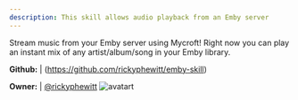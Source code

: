 ```yaml
---
description: This skill allows audio playback from an Emby server
---
```

Stream music from your Emby server using Mycroft! Right now you can play an instant mix of any artist/album/song in your Emby library.

**Github:** | (https://github.com/rickyphewitt/emby-skill)

**Owner:** | [@rickyphewitt](https://github.com/rickyphewitt) ![avatart](https://avatars2.githubusercontent.com/u/5995409?v=4)

